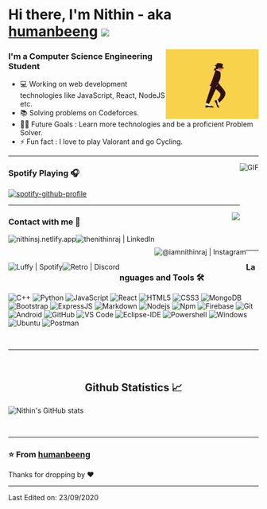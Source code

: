 
# Hi there, I'm Nithin - aka [humanbeeng][website] <img width="30px" src="https://media.tenor.com/images/3b388fe03da271d2674faf85eb7c3fcd/tenor.gif" />


<img align="right" alt="GIF" height="140px" src="https://github.com/humanbeeng/humanbeeng/blob/main/assets/moonwalk.gif" />
<h3>I'm a Computer Science Engineering Student </h3>

- 💻 Working on web development technologies like JavaScript, React, NodeJS etc.
- 📚 Solving problems on Codeforces.
- 💪🏼 Future Goals  : Learn more technologies and be a proficient Problem Solver.
- ⚡ Fun fact      : I love to play Valorant and go Cycling.

---

<img align="right" alt="GIF" height="170px" src="https://media.giphy.com/media/J5B1Y8QZnzXXbLQIBu/giphy.gif" />

### Spotify Playing 🎧

[![spotify-github-profile](https://spotify-github-profile.vercel.app/api/view?uid=2ybwa2093kauklluigjt2xr25&cover_image=true&theme=novatorem)](https://github.com/kittinan/spotify-github-profile)

---

<img align="right" src="http://estruyf-github.azurewebsites.net/api/VisitorHit?user=humanbeeng&repo=Bgstatic&countColorcountColor&countColor=%237B1E7B"/>

### Contact with me 📝

[<img align="left" alt="nithinsj.netlify.app" height="30px" src="https://www.flaticon.com/svg/static/icons/svg/2996/2996826.svg" />][website]
[<img align="left" alt="thenithinraj | LinkedIn" height="30px" src="https://www.flaticon.com/svg/static/icons/svg/725/725337.svg"/>][linkedin]
[<img align="left" alt="@iamnithinraj | Instagram" height="30px" src="https://image.flaticon.com/icons/svg/725/725278.svg" />][instagram]
[<img align="left" alt="Luffy | Spotify" height="30px" src="https://www.flaticon.com/svg/static/icons/svg/725/725281.svg" />][Spotify]
[<img align="left" alt="Retro | Discord" height="30px" src="https://www.flaticon.com/svg/static/icons/svg/356/356060.svg" />][Discord]


<br />

---

### Languages and Tools 🛠 


![C++](http://img.shields.io/badge/-C++-A8B9CC?style=flat-square&logo=c&logoColor=ffffff)
![Python](http://img.shields.io/badge/-Python-3776AB?style=flat-square&logo=python&logoColor=ffffff)
![JavaScript](https://img.shields.io/badge/-JavaScript-%23F7DF1C?style=flat-square&logo=javascript&logoColor=000000&labelColor=%23F7DF1C&color=%23FFCE5A)
![React](https://img.shields.io/badge/-React-61DAFB?style=flat-square&logo=react&logoColor=ffffff)
![HTML5](https://img.shields.io/badge/-HTML5-%23E44D27?style=flat-square&logo=html5&logoColor=ffffff)
![CSS3](https://img.shields.io/badge/-CSS3-%231572B6?style=flat-square&logo=css3)
![MongoDB](http://img.shields.io/badge/-MongoDB-5B4638?style=flat-square&logo=mongodb&logoColor=ffffff)
![Bootstrap](https://img.shields.io/badge/-Bootstrap-563D7C?style=flat-square&logo=Bootstrap)
![ExpressJS](http://img.shields.io/badge/-ExpressJS-5B4638?style=flat-square&logo=express&logoColor=ffffff)
![Markdown](https://img.shields.io/badge/-Markdown-000000?style=flat-square&logo=markdown)
![Nodejs](https://img.shields.io/badge/-Nodejs-339933?style=flat-square&logo=Node.js&logoColor=ffffff)
![Npm](https://img.shields.io/badge/-npm-CB3837?style=flat-square&logo=npm)
![Firebase](https://img.shields.io/badge/-Firebase-FFCA28?style=flat-square&logo=firebase&logoColor=ffffff)
![Git](https://img.shields.io/badge/-Git-%23F05032?style=flat-square&logo=git&logoColor=%23ffffff)
![Android](http://img.shields.io/badge/-Android-5B4638?style=flat-square&logo=android&logoColor=fffeff)
![GitHub](https://img.shields.io/badge/-GitHub-181717?style=flat-square&logo=github)
![VS Code](http://img.shields.io/badge/-VS%20Code-007ACC?style=flat-square&logo=visual-studio-code&logoColor=ffffff)
![Eclipse-IDE](http://img.shields.io/badge/-Eclipse-2C2255?style=flat-square&logo=eclipse&logoColor=ffffff)
![Powershell](http://img.shields.io/badge/-Powershell-5391FE?style=flat-square&logo=powershell&logoColor=ffffff)
![Windows](http://img.shields.io/badge/-Windows-0078D6?style=flat-square&logo=windows&logoColor=ffffff)
![Ubuntu](http://img.shields.io/badge/-Ubuntu-5B4638?style=flat-square&logo=ubuntu&logoColor=ffffff)
![Postman](http://img.shields.io/badge/-Postman-5B4638?style=flat-square&logo=postman&logoColor=ffffff)

<br/>

---

<br/>

  <h2 align="center"> Github Statistics 📈 </h2>
  
  ![Nithin's GitHub stats](https://github-readme-stats.vercel.app/api?username=humanbeeng&hide=contribs,prs)

<br/>

---

### ⭐️ From [humanbeeng](https://github.com/humanbeeng) ### 
Thanks for dropping by ❤️

---
[website]: https://nithinsj.netlify.app
[instagram]: https://www.instagram.com/thenithinraj
[linkedin]: https://www.linkedin.com/in/thenithinraj
[Spotify]: https://open.spotify.com/user/2ybwa2093kauklluigjt2xr25
[Discord]: https://discord.gg/2C8cRAcFnq
Last Edited on: 23/09/2020
